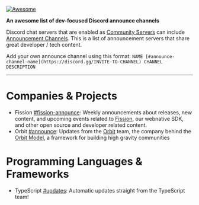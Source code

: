 [![Awesome](https://awesome.re/badge-flat2.svg)](https://awesome.re)

**An awesome list of dev-focused Discord announce channels**

Discord chat servers that are enabled as [Community Servers](https://support.discord.com/hc/en-us/articles/360047132851-Enabling-Your-Community-Server) can include [Announcement Channels](https://support.discord.com/hc/en-us/articles/360032008192). This is a list of announcement servers that share great developer / tech content.

Add your own announce channel using this format: `NAME [#announce-channel-name](https://discord.gg/INVITE-TO-CHANNEL) CHANNEL DESCRIPTION`

---

# Companies & Projects

* Fission [#fission-announce](https://discord.gg/JNg3McC6Ew): Weekly announcements about releases, new content, and upcoming events related to [Fission](https://fission.codes), our webnative SDK, and other open source and developer related content.
* Orbit [#announce](https://discord.gg/ZXPMf3aQdv): Updates from the [Orbit](https://orbit.love) team, the company behind the [Orbit Model](https://github.com/orbit-love/orbit-model), a framework for building high gravity communities

# Programming Languages & Frameworks

* TypeScript [#updates](https://discord.gg/fAQx4gnNPD): Automatic updates straight from the TypeScript team!
